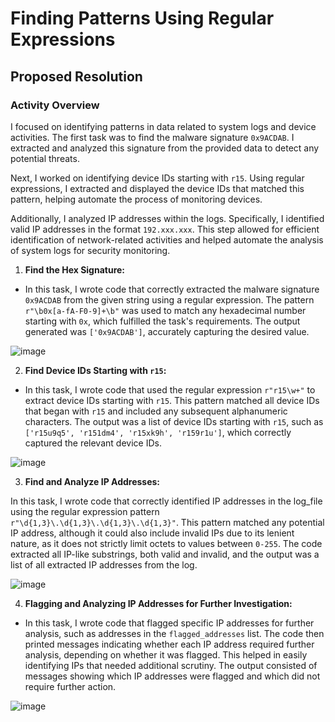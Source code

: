 # Finding Patterns Using Regular Expressions

## Proposed Resolution

### Activity Overview

I focused on identifying patterns in data related to system logs and device activities. The first task was to find the malware signature `0x9ACDAB`. I extracted and analyzed this signature from the provided data to detect any potential threats.

Next, I worked on identifying device IDs starting with `r15`. Using regular expressions, I extracted and displayed the device IDs that matched this pattern, helping automate the process of monitoring devices.

Additionally, I analyzed IP addresses within the logs. Specifically, I identified valid IP addresses in the format `192.xxx.xxx`. This step allowed for efficient identification of network-related activities and helped automate the analysis of system logs for security monitoring.

1. **Find the Hex Signature:**

- In this task, I wrote code that correctly extracted the malware signature `0x9ACDAB` from the given string using a regular expression. The pattern `r"\b0x[a-fA-F0-9]+\b"` was used to match any hexadecimal number starting with `0x`, which fulfilled the task's requirements. The output generated was `['0x9ACDAB']`, accurately capturing the desired value.

![image](https://github.com/user-attachments/assets/4b805099-e7c7-402c-880c-aa9401b8bd80)

2. **Find Device IDs Starting with `r15`:**

- In this task, I wrote code that used the regular expression `r"r15\w+"` to extract device IDs starting with `r15`. This pattern matched all device IDs that began with `r15` and included any subsequent alphanumeric characters. The output was a list of device IDs starting with `r15`, such as `['r15u9q5', 'r151dm4', 'r15xk9h', 'r159r1u']`, which correctly captured the relevant device IDs.

![image](https://github.com/user-attachments/assets/d2c5cf8f-93e6-4627-b9d0-60eaf0bfba49)

3. **Find and Analyze IP Addresses:**

In this task, I wrote code that correctly identified IP addresses in the log_file using the regular expression pattern `r"\d{1,3}\.\d{1,3}\.\d{1,3}\.\d{1,3}"`. This pattern matched any potential IP address, although it could also include invalid IPs due to its lenient nature, as it does not strictly limit octets to values between `0-255`. The code extracted all IP-like substrings, both valid and invalid, and the output was a list of all extracted IP addresses from the log.

![image](https://github.com/user-attachments/assets/09ce9d95-d0e2-40e7-b007-187af95a5fff)

4. **Flagging and Analyzing IP Addresses for Further Investigation:**

- In this task, I wrote code that flagged specific IP addresses for further analysis, such as addresses in the `flagged_addresses` list. The code then printed messages indicating whether each IP address required further analysis, depending on whether it was flagged. This helped in easily identifying IPs that needed additional scrutiny. The output consisted of messages showing which IP addresses were flagged and which did not require further action.

![image](https://github.com/user-attachments/assets/918964f3-9d14-427e-b1f0-5d50ce1170a5)
